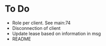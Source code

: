 # To Do

* Role per client. See main:74
* Disconnection of client
* Update lease based on information in msg
* README
